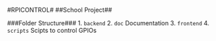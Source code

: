 #RPICONTROL#
##School Project##


###Folder Structure###
	1. `backend`
	2. `doc` Documentation
	3. `frontend`
	4. `scripts` Scipts to control GPIOs